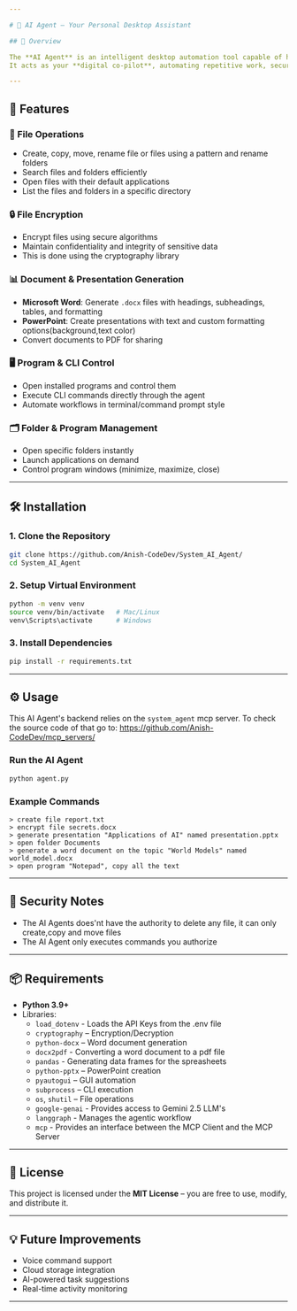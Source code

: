 ```yaml
---

# 🧠 AI Agent – Your Personal Desktop Assistant

## 📌 Overview

The **AI Agent** is an intelligent desktop automation tool capable of handling a wide range of tasks, from file management to document creation and even application control.
It acts as your **digital co-pilot**, automating repetitive work, securely managing files, and streamlining day-to-day operations.

---
```


## 🚀 Features

### 📂 File Operations

* Create, copy, move, rename file or files using a pattern and rename folders
* Search files and folders efficiently
* Open files with their default applications
* List the files and folders in a specific directory

### 🔒 File Encryption

* Encrypt files using secure algorithms
* Maintain confidentiality and integrity of sensitive data
* This is done using the cryptography library

### 📊 Document & Presentation Generation

* **Microsoft Word**: Generate `.docx` files with headings, subheadings, tables, and formatting
* **PowerPoint**: Create presentations with text and custom formatting options(background,text color)
* Convert documents to PDF for sharing

### 🖥 Program & CLI Control

* Open installed programs and control them
* Execute CLI commands directly through the agent
* Automate workflows in terminal/command prompt style

### 🗂 Folder & Program Management

* Open specific folders instantly
* Launch applications on demand
* Control program windows (minimize, maximize, close)

---

## 🛠 Installation

### **1. Clone the Repository**

```bash
git clone https://github.com/Anish-CodeDev/System_AI_Agent/
cd System_AI_Agent
```
### **2. Setup Virtual Environment**

```bash
python -m venv venv
source venv/bin/activate   # Mac/Linux
venv\Scripts\activate      # Windows
```
### **3. Install Dependencies**

```bash
pip install -r requirements.txt
```



---

## ⚙️ Usage
This AI Agent's backend relies on the `system_agent` mcp server. To check the source code of that go to: https://github.com/Anish-CodeDev/mcp_servers/

### **Run the AI Agent**

```bash
python agent.py
```

### **Example Commands**

```plaintext
> create file report.txt
> encrypt file secrets.docx
> generate presentation "Applications of AI" named presentation.pptx
> open folder Documents
> generate a word document on the topic "World Models" named world_model.docx
> open program "Notepad", copy all the text
```

---

## 🔐 Security Notes

* The AI Agents does'nt have the authority to delete any file, it can only create,copy and move files
* The AI Agent only executes commands you authorize

---

## 📦 Requirements

* **Python 3.9+**
* Libraries:
  * `load_dotenv` - Loads the API Keys from the .env file
  * `cryptography` – Encryption/Decryption
  * `python-docx` – Word document generation
  * `docx2pdf` - Converting a word document to a pdf file
  * `pandas` - Generating data frames for the spreasheets
  * `python-pptx` – PowerPoint creation
  * `pyautogui` – GUI automation
  * `subprocess` – CLI execution
  * `os`, `shutil` – File operations
  * `google-genai` - Provides access to Gemini 2.5 LLM's
  * `langgraph` - Manages the agentic workflow
  * `mcp` - Provides an interface between the MCP Client and the MCP Server

---

## 📜 License

This project is licensed under the **MIT License** – you are free to use, modify, and distribute it.

---

## 💡 Future Improvements

* Voice command support
* Cloud storage integration
* AI-powered task suggestions
* Real-time activity monitoring
---
